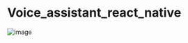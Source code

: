 # Voice_assistant_react_native
![image](https://github.com/cjephuneh/Voice_assistant_react_native/assets/92708967/63f0193c-b314-464b-b6b6-99fc3e13dc3c)
